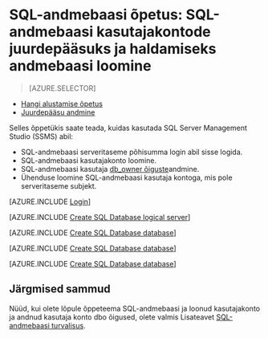 <properties
    pageTitle="SQL-andmebaasi õpetus: turvalisus töötamise alustamine"
    description="Saate teada, kuidas juurdepääsu ja hallata andmebaasi kasutajakontode loomine."
    keywords=""
    services="sql-database"
    documentationCenter=""
    authors="CarlRabeler"
    manager="jhubbard"
    editor=""/>


<tags
    ms.service="sql-database"
    ms.workload="data-management"
    ms.tgt_pltfrm="na"
    ms.devlang="na"
    ms.topic="hero-article"
    ms.date="08/17/2016"
    ms.author="carlrab"/>

# <a name="sql-database-tutorial-create-sql-database-user-accounts-to-access-and-manage-a-database"></a>SQL-andmebaasi õpetus: SQL-andmebaasi kasutajakontode juurdepääsuks ja haldamiseks andmebaasi loomine


> [AZURE.SELECTOR]
- [Hangi alustamise õpetus](sql-database-get-started-security.md)
- [Juurdepääsu andmine](sql-database-manage-logins.md)

Selles õppetükis saate teada, kuidas kasutada SQL Server Management Studio (SSMS) abil:

- SQL-andmebaasi serveritaseme põhisumma login abil sisse logida.
- SQL-andmebaasi kasutajakonto loomine.
- SQL-andmebaasi kasutaja [db_owner õiguste](https://msdn.microsoft.com/library/ms189121.aspx#Anchor_0)andmine.
- Ühenduse loomine SQL-andmebaasi kasutaja kontoga, mis pole serveritaseme subjekt.

[AZURE.INCLUDE [Login](../../includes/azure-getting-started-portal-login.md)]


[AZURE.INCLUDE [Create SQL Database logical server](../../includes/sql-database-sql-server-management-studio-connect-server-principal.md)]


[AZURE.INCLUDE [Create SQL Database database](../../includes/sql-database-create-new-database-user.md)]


[AZURE.INCLUDE [Create SQL Database database](../../includes/sql-database-grant-database-user-dbo-permissions.md)]


[AZURE.INCLUDE [Create SQL Database database](../../includes/sql-database-sql-server-management-studio-connect-user.md)]


## <a name="next-steps"></a>Järgmised sammud
Nüüd, kui olete lõpule õppeteema SQL-andmebaasi ja loonud kasutajakonto ja andnud kasutaja konto dbo õigused, olete valmis Lisateavet [SQL-andmebaasi turvalisus](sql-database-manage-logins.md).


